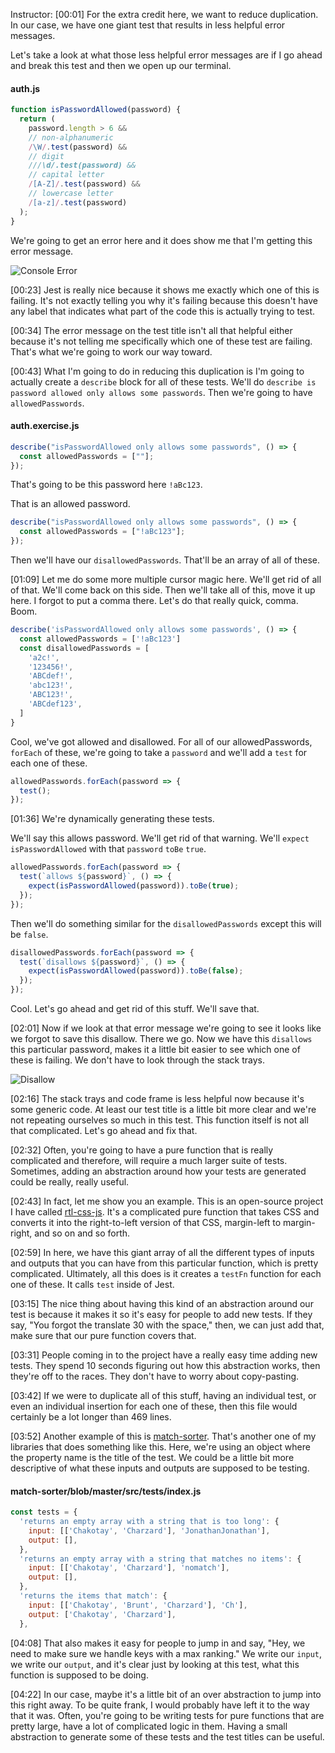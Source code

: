 Instructor: [00:01] For the extra credit here, we want to reduce duplication. In our case, we have one giant test that results in less helpful error messages.

Let's take a look at what those less helpful error messages are if I go ahead and break this test and then we open up our terminal.

#### auth.js

```javascript
function isPasswordAllowed(password) {
  return (
    password.length > 6 &&
    // non-alphanumeric
    /\W/.test(password) &&
    // digit
    ///\d/.test(password) &&
    // capital letter
    /[A-Z]/.test(password) &&
    // lowercase letter
    /[a-z]/.test(password)
  );
}
```

We're going to get an error here and it does show me that I'm getting this error message.

![Console Error](https://res.cloudinary.com/dg3gyk0gu/image/upload/v1575572532/transcript-images/03_scikit-learn-improve-error-messages-by-generating-test-titles-console-error.jpg)

[00:23] Jest is really nice because it shows me exactly which one of this is failing. It's not exactly telling you why it's failing because this doesn't have any label that indicates what part of the code this is actually trying to test.

[00:34] The error message on the test title isn't all that helpful either because it's not telling me specifically which one of these test are failing. That's what we're going to work our way toward.

[00:43] What I'm going to do in reducing this duplication is I'm going to actually create a `describe` block for all of these tests. We'll do `describe is password allowed only allows some passwords`. Then we're going to have `allowedPasswords`.

#### auth.exercise.js

```js
describe("isPasswordAllowed only allows some passwords", () => {
  const allowedPasswords = [""];
});
```

That's going to be this password here `!aBc123`.

That is an allowed password.

```js
describe("isPasswordAllowed only allows some passwords", () => {
  const allowedPasswords = ["!aBc123"];
});
```

Then we'll have our `disallowedPasswords`. That'll be an array of all of these.

[01:09] Let me do some more multiple cursor magic here. We'll get rid of all of that. We'll come back on this side. Then we'll take all of this, move it up here. I forgot to put a comma there. Let's do that really quick, comma. Boom.

```js
describe('isPasswordAllowed only allows some passwords', () => {
  const allowedPasswords = ['!aBc123']
  const disallowedPasswords = [
    'a2c!',
    '123456!',
    'ABCdef!',
    'abc123!',
    'ABC123!',
    'ABCdef123',
  ]
}
```

Cool, we've got allowed and disallowed. For all of our allowedPasswords, `forEach` of these, we're going to take a `password` and we'll add a `test` for each one of these.

```js
allowedPasswords.forEach(password => {
  test();
});
```

[01:36] We're dynamically generating these tests.

We'll say this allows password. We'll get rid of that warning. We'll `expect isPasswordAllowed` with that `password` `toBe` `true`.

```js
allowedPasswords.forEach(password => {
  test(`allows ${password}`, () => {
    expect(isPasswordAllowed(password)).toBe(true);
  });
});
```

Then we'll do something similar for the `disallowedPasswords` except this will be `false`.

```js
disallowedPasswords.forEach(password => {
  test(`disallows ${password}`, () => {
    expect(isPasswordAllowed(password)).toBe(false);
  });
});
```

Cool. Let's go ahead and get rid of this stuff. We'll save that.

[02:01] Now if we look at that error message we're going to see it looks like we forgot to save this disallow. There we go. Now we have this `disallows` this particular password, makes it a little bit easier to see which one of these is failing. We don't have to look through the stack trays.

![Disallow](https://res.cloudinary.com/dg3gyk0gu/image/upload/v1575572532/transcript-images/03_scikit-learn-improve-error-messages-by-generating-test-titles-disallow.jpg)

[02:16] The stack trays and code frame is less helpful now because it's some generic code. At least our test title is a little bit more clear and we're not repeating ourselves so much in this test. This function itself is not all that complicated. Let's go ahead and fix that.

[02:32] Often, you're going to have a pure function that is really complicated and therefore, will require a much larger suite of tests. Sometimes, adding an abstraction around how your tests are generated could be really, really useful.

[02:43] In fact, let me show you an example. This is an open-source project I have called [rtl-css-js](https://github.com/kentcdodds/rtl-css-js/blob/master/src/__tests__/index.js). It's a complicated pure function that takes CSS and converts it into the right-to-left version of that CSS, margin-left to margin-right, and so on and so forth.

[02:59] In here, we have this giant array of all the different types of inputs and outputs that you can have from this particular function, which is pretty complicated. Ultimately, all this does is it creates a `testFn` function for each one of these. It calls `test` inside of Jest.

[03:15] The nice thing about having this kind of an abstraction around our test is because it makes it so it's easy for people to add new tests. If they say, "You forgot the translate 30 with the space," then, we can just add that, make sure that our pure function covers that.

[03:31] People coming in to the project have a really easy time adding new tests. They spend 10 seconds figuring out how this abstraction works, then they're off to the races. They don't have to worry about copy-pasting.

[03:42] If we were to duplicate all of this stuff, having an individual test, or even an individual insertion for each one of these, then this file would certainly be a lot longer than 469 lines.

[03:52] Another example of this is [match-sorter](https://github.com/kentcdodds/match-sorter/blob/master/src/__tests__/index.js). That's another one of my libraries that does something like this. Here, we're using an object where the property name is the title of the test. We could be a little bit more descriptive of what these inputs and outputs are supposed to be testing.

#### match-sorter/blob/master/src/**tests**/index.js

```js
const tests = {
  'returns an empty array with a string that is too long': {
    input: [['Chakotay', 'Charzard'], 'JonathanJonathan'],
    output: [],
  },
  'returns an empty array with a string that matches no items': {
    input: [['Chakotay', 'Charzard'], 'nomatch'],
    output: [],
  },
  'returns the items that match': {
    input: [['Chakotay', 'Brunt', 'Charzard'], 'Ch'],
    output: ['Chakotay', 'Charzard'],
  },
```

[04:08] That also makes it easy for people to jump in and say, "Hey, we need to make sure we handle keys with a max ranking." We write our `input`, we write our `output`, and it's clear just by looking at this test, what this function is supposed to be doing.

[04:22] In our case, maybe it's a little bit of an over abstraction to jump into this right away. To be quite frank, I would probably have left it to the way that it was. Often, you're going to be writing tests for pure functions that are pretty large, have a lot of complicated logic in them. Having a small abstraction to generate some of these tests and the test titles can be useful.
